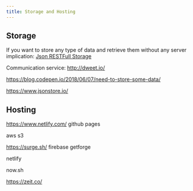 ```yaml
---
title: Storage and Hosting
---
```


## Storage

If you want to store any type of data and retrieve them without any server implication: [Json RESTFull Storage](https://jsonbin.org/)

Communication service: http://dweet.io/

https://blog.codepen.io/2018/06/07/need-to-store-some-data/

https://www.jsonstore.io/

## Hosting

https://www.netlify.com/
github pages

aws s3

https://surge.sh/
firebase
getforge

netlify

now.sh

https://zeit.co/